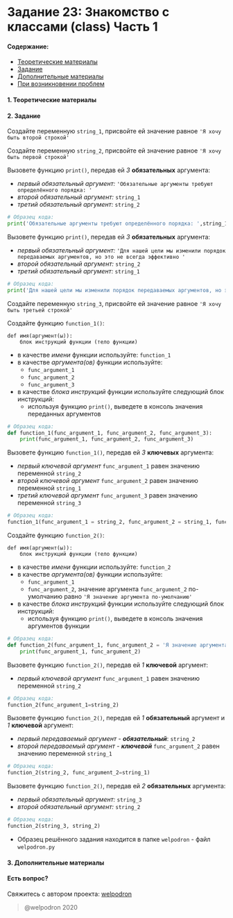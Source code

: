 # Задание 23: Знакомство с классами (class) Часть 1

#### Содержание:

+ [Теоретические материалы](#)
+ [Задание](#)
+ [Дополнительные материалы](#)
+ [При возникновении проблем](#Issues)

#### <a name=""></a> 1. Теоретические материалы



#### <a name=""></a> 2. Задание

Создайте переменную `string_1`, присвойте ей значение равное `'Я хочу быть второй строкой'`

Создайте переменную `string_2`, присвойте ей значение равное `'Я хочу быть первой строкой'`

Вызовете функцию `print()`, передав ей *3* **обязательных** аргумента:

* *первый обязательный аргумент:* `'Обязательные аргументы требуют определённого порядка: '`
* *второй обязательный аргумент:* `string_1` 
* *третий обязательный аргумент:* `string_2`

```python
# Образец кода: 
print('Обязательные аргументы требуют определённого порядка: ',string_1, string_2)
```

Вызовете функцию `print()`, передав ей *3* **обязательных** аргумента:

* *первый обязательный аргумент:* `'Для нашей цели мы изменили порядок передаваемых аргументов, но это не всегда эффективно '`
* *второй обязательный аргумент:* `string_2` 
* *третий обязательный аргумент:* `string_1`

```python
# Образец кода: 
print('Для нашей цели мы изменили порядок передаваемых аргументов, но это не всегда эффективно ',string_2, string_1)
```

Создайте переменную `string_3`, присвойте ей значение равное `'Я хочу быть третьей строкой'`

Создайте функцию `function_1()`:

```
def имя(аргумент(ы)):
    блок инструкций функции (тело функции)
```

* в качестве *имени* функции используйте: `function_1`
* в качестве *аргумента(ов)* функции используйте:
    * `func_argument_1`
    * `func_argument_2`
    * `func_argument_3`
* в качестве *блока инструкций* функции используйте следующий блок инструкций:
    * используя функцию `print()`, выведете в консоль значения переданных аргументов 

```python
# Образец кода: 
def function_1(func_argument_1, func_argument_2, func_argument_3):
    print(func_argument_1, func_argument_2, func_argument_3)
```

Вызовете функцию `function_1()`, передав ей *3* **ключевых** аргумента:

* *первый ключевой аргумент* `func_argument_1` равен значению переменной `string_2`
* *второй ключевой аргумент* `func_argument_2` равен значению переменной `string_1` 
* *третий ключевой аргумент* `func_argument_3` равен значению переменной `string_3`

```python
# Образец кода: 
function_1(func_argument_1 = string_2, func_argument_2 = string_1, func_argument_3 = string_3)
```

Создайте функцию `function_2()`:

```
def имя(аргумент(ы)):
    блок инструкций функции (тело функции)
```

* в качестве *имени* функции используйте: `function_2`
* в качестве *аргумента(ов)* функции используйте:
    * `func_argument_1`
    * `func_argument_2`, значение аргумента `func_argument_2` по-умолчанию равно `'Я значение аргумента по-умолчанию'` 
* в качестве *блока инструкций* функции используйте следующий блок инструкций:
    * используя функцию `print()`, выведете в консоль значения аргументов функции 

```python
# Образец кода: 
def function_2(func_argument_1, func_argument_2 = 'Я значение аргумента по-умолчанию'):
    print(func_argument_1, func_argument_2)
```

Вызовете функцию `function_2()`, передав ей *1* **ключевой** аргумент:

* *первый ключевой аргумент* `func_argument_1` равен значению переменной `string_2`

```python
# Образец кода: 
function_2(func_argument_1=string_2)
```

Вызовете функцию `function_2()`, передав ей *1* **обязательный** аргумент и *1* **ключевой** аргумент:

* *первый передаваемый аргумент - **обязательный***: `string_2`
* *второй передаваемый аргумент - **ключевой*** `func_argument_2` равен значению переменной `string_1`

```python
# Образец кода: 
function_2(string_2, func_argument_2=string_1)
```

Вызовете функцию `function_2()`, передав ей *2* **обязательных** аргумента:

* *первый обязательный аргумент:* `string_3`
* *второй обязательный аргумент:* `string_2` 

```python
# Образец кода: 
function_2(string_3, string_2)
```

* Образец решённого задания находится в папке `welpodron` - файл `welpodron.py`

#### <a name=""></a> 3. Дополнительные материалы



#### <a name="Issues"></a> Есть вопрос?

Свяжитесь с автором проекта: [welpodron](https://vk.com/welpodron)

> @welpodron 2020